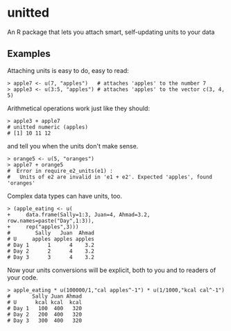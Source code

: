 unitted
=======

An R package that lets you attach smart, self-updating units to your data

Examples
--------

Attaching units is easy to do, easy to read:
```
> apple7 <- u(7, "apples")   # attaches 'apples' to the number 7
> apple3 <- u(3:5, "apples") # attaches 'apples' to the vector c(3, 4, 5)
```

Arithmetical operations work just like they should:
```
> apple3 + apple7
# unitted numeric (apples)
# [1] 10 11 12
```

and tell you when the units don't make sense.
```
> orange5 <- u(5, "oranges")
> apple7 + orange5
#  Error in require_e2_units(e1) : 
#   Units of e2 are invalid in 'e1 + e2'. Expected 'apples', found 'oranges' 
```

Complex data types can have units, too.
```
> (apple_eating <- u(
+     data.frame(Sally=1:3, Juan=4, Ahmad=3.2, row.names=paste("Day",1:3)), 
+     rep("apples",3)))
#        Sally   Juan  Ahmad
# U     apples apples apples
# Day 1      1      4    3.2
# Day 2      2      4    3.2
# Day 3      3      4    3.2
```

Now your units conversions will be explicit, both to you and to readers of your code.
```
> apple_eating * u(100000/1,"cal apples^-1") * u(1/1000,"kcal cal^-1")
#       Sally Juan Ahmad
# U      kcal kcal  kcal
# Day 1   100  400   320
# Day 2   200  400   320
# Day 3   300  400   320
```

